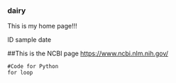 ### dairy
This is my home page!!!

ID	sample	date

##This is the NCBI page
https://www.ncbi.nlm.nih.gov/

```
#Code for Python
for loop








